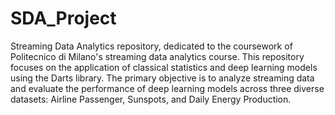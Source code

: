 # SDA_Project

Streaming Data Analytics repository, dedicated to the coursework of Politecnico di Milano's streaming data analytics course. This repository focuses on the application of classical statistics and deep learning models using the Darts library. The primary objective is to analyze streaming data and evaluate the performance of deep learning models across three diverse datasets: Airline Passenger, Sunspots, and Daily Energy Production.
